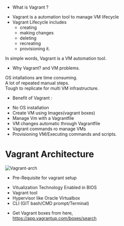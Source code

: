 * What is Vagrant ? <br/>
- Vagrant is a automation tool to manage VM lifecycle
- Vagrant Lifecycle includes 
    - creating 
    - making changes 
    - deleting 
    - recreating 
    - provisioning it.

In simple words, Vagrant is a VM automation tool. <br/>

* Why Vagrant? and VM problems. <br/>

OS intallations are time consuming.<br/>
A lot of repeated manual steps. <br/>
Tough to replicate for multi VM infrastructure. <br/>

* Benefit of Vagrant : 
- No OS installation
- Create VM using Images(vagrant boxes)
- Manage Vm with a Vagrantfile
- VM changes automatic through Vagrantfile
- Vagrant commands ro manage VMs
- Provisioning VM/Executing commands and scripts.

# Vagrant Architecture

![Vagrant-arch](https://user-images.githubusercontent.com/76727343/143680263-e2fe13aa-c832-4cf6-9759-96c89ad1c66e.png)


* Pre-Requisite for vagrant setup
- Vitualization Technology Enabled in BIOS
- Vagrant tool
- Hypervisor like Oracle Virtualbox
- CLI (GIT bash/CMD prompt/Terminal)

* Get Vagrant boxes from here, <br/>
https://app.vagrantup.com/boxes/search
